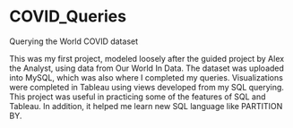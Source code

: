 # COVID_Queries
Querying the World COVID dataset

This was my first project, modeled loosely after the guided project by Alex the Analyst, using data from Our World In Data.  The dataset was uploaded into MySQL, which was also where I completed my queries.  Visualizations were completed in Tableau using views developed from my SQL querying.  This project was useful in practicing some of the features of SQL and Tableau.  In addition, it helped me learn new SQL language like PARTITION BY. 
